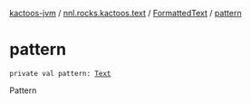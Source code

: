 [kactoos-jvm](../../index.md) / [nnl.rocks.kactoos.text](../index.md) / [FormattedText](index.md) / [pattern](./pattern.md)

# pattern

`private val pattern: `[`Text`](../../nnl.rocks.kactoos/-text/index.md)

Pattern

